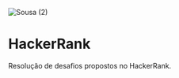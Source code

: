 ![Sousa (2)](https://user-images.githubusercontent.com/85742339/152279170-9563da12-a9f8-4d38-a982-df3ef8234f7d.png)

# HackerRank
Resolução de desafios propostos no HackerRank.
